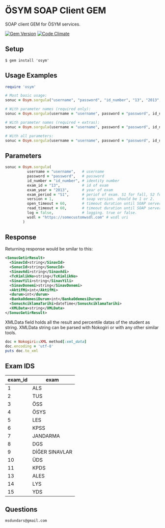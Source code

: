 # ÖSYM SOAP Client GEM

SOAP client GEM for ÖSYM services.

[![Gem Version](https://badge.fury.io/rb/osym.svg)](http://badge.fury.io/rb/osym)
[![Code Climate](https://codeclimate.com/github/msdundar/osym/badges/gpa.svg)](https://codeclimate.com/github/msdundar/osym)

## Setup

```
$ gem install 'osym'
```

## Usage Examples

```ruby
require 'osym'

# Most basic usage:
sonuc = Osym.sorgula("username", "password", "id_number", "13", "2013", "S1")

# With parameter names (required only):
sonuc = Osym.sorgula(username = "username", password = "password", id_number = "id_number", exam_id = "13", exam_year = "2013", exam_period = "S1")

# With parameter names (required + extras):
sonuc = Osym.sorgula(username = "username", password = "password", id_number = "id_number", exam_id = "13", exam_year = "2013", exam_period = "S1", version = 1)

# With all parameters:
sonuc = Osym.sorgula(username = "username", password = "password", id_number = "id_number", exam_id = "13", exam_year = "2013", exam_period = "S1", version = 1, open_timeout = 60, read_timeout = 60, log = false, wsdl = "https://somecustomwsdl.com")
```

## Parameters

```ruby
sonuc = Osym.sorgula(
          username = "username",   # username
          password = "password",   # password
          id_number = "id_number", # identity number
          exam_id = "13",          # id of exam
          exam_year = "2013",      # year of exam
          exam_period = "S1",      # periof of exam. S1 for fall, S2 for spring
          version = 1,             # soap version. should be 1 or 2.
          open_timeout = 60,       # timeout duration until SOAP server opens the connection. in seconds.
          read_timeout = 60,       # timeout duration until SOAP server returns response. in seconds.
          log = false,             # logging. true or false.
          wsdl = "https://somecustomwsdl.com" # wsdl uri
        )
```

## Response

Returning response would be smilar to this:

```xml
<SonucGetirResult>
  <SinavId>string</SinavId>
  <SonucId>string</SonucId>
  <SinavAdi>string</SinavAdi>
  <TcKimlikNo>string</TcKimlikNo>
  <SinavYili>string</SinavYili>
  <SinavDonemi>string</SinavDonemi>
  <AktifMi>int</AktifMi>
  <durum>int</durum>
  <BankaOdemesiDurum>int</BankaOdemesiDurum>
  <SonucAciklamaTarihi>dateTime</SonucAciklamaTarihi>
  <XMLData>string</XMLData>
</SonucGetirResult>
```

XMLData field holds all the result and percentile datas of the student as string. XMLData string can be parsed with Nokogiri or with any other similar tools.

```ruby
doc = Nokogiri::XML method[:xml_data]
doc.encoding = 'utf-8'
puts doc.to_xml
```

## Exam IDS

| exam_id |      exam      |
| ------- | -------------- |
|    1    |      ALS       |
|    2    |      TUS       |
|    3    |      ÖSS       |
|    4    |      ÖSYS      |
|    5    |      LES       |
|    6    |      KPSS      |
|    7    |     JANDARMA   |
|    8    |      DGS       |
|    9    | DİĞER SINAVLAR |
|    10   |      ÜDS       |
|    11   |      KPDS      |
|    13   |      ALES      |
|    14   |      LYS       |
|    15   |      YDS       |


## Questions

```
msdundars@gmail.com
```